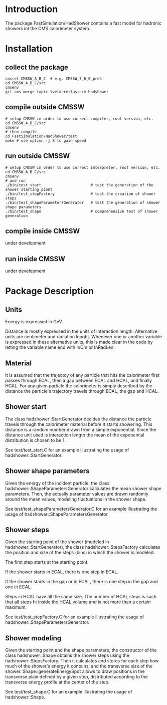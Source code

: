 # Introduction

The package FastSimulation/HadShower contains a fast model for hadronic showers int the CMS calorimeter system.


# Installation

## collect the package

```
cmsrel CMSSW_A_B_C  # e.g. CMSSW_7_6_0_pre4
cd CMSSW_A_B_C/src
cmsenv
git cms-merge-topic lveldere:fastsim-hadshower
```

## compile outside CMSSW

```
# setup CMSSW in order to use correct compiler, root version, etc.
cd CMSSW_A_B_C/src
cmsenv
# then compile
cd FastSimulation/HadShower/test
make # use option -j 8 to gain speed
```

## run outside CMSSW

```
# setup CMSSW in order to use correct interpreter, root version, etc.
cd CMSSW_A_B_C/src
cmsenv
# and run
./bin/test_start                      # test the generation of the shower starting piont
./bin/test_stepFactory                # test the creation of shower steps
./bin/test_shapeParametersGenerator   # test the generation of shower shape parameters
./bin/test_shape                      # comprehensive test of shower generation
```

## compile inside CMSSW

under development

## run inside CMSSW

under development



# Package Description

## Units

Energy is expressed in GeV.

Distance is mostly expressed in the units of interaction length.
Alternative units are centimeter and radiation lenght.
Whenever one or another variable is expressed in these alternative units,
this is made clear in the code by letting the variable name end with InCm or InRadLen.

## Material

It is assumed that the trajectoy of any particle that hits the calorimeter first passes through ECAL, 
then a gap between ECAL and HCAL, and finally HCAL.
For any given particle the calorimeter is simply described by the distance the particle's trajectory 
travels through ECAL, the gap and HCAL.

## Shower start

The class hadshower::StartGenerator decides the distance the particle travels through the calorimeter material before it starts showering.
This distance is a random number drawn from a simple exponential.
Since the distance unit used is interaction length the mean of the exponential distribution is chosen to be 1.

See test/test_start.C for an example illustrating the usage of hadshower::StartGenerator.

## Shower shape parameters

Given the energy of the incident particle, the class hadshower::ShapeParametersGenerator calculates the mean shower shape parameters.
Then, the actually parameter values are drawn randomly around the mean values,
modeling fluctuations in the shower shape.

See test/test_shapeParametersGenerator.C for an example illustrating the usage of hadshower::ShapeParametersGenerator.

## Shower steps

Given the starting point of the shower (modeled in hadshower::StartGenerator),
the class hadshower::StepsFactory calculates the position and size of the steps (bins) in which the shower is modeled.

The first step starts at the starting point.

If the shower starts in ECAL, there is one step in ECAL.

If the shower starts in the gap or in ECAL, there is one step in the gap and one in ECAL.

Steps in HCAL have all the same size.
The number of HCAL steps is such that all steps fit inside the HCAL volume and is not more than a certain maximum.

See test/test_stepFactory.C for an example illustrating the usage of hadshower::ShapeParametersGenerator.

## Shower modeling

Given the starting point and the shape parameters,
the constructor of the class hadshower::Shape obtains the shower steps using the hadshower::StepsFactory.
Then it calculates and stores for each step how much of the shower's energy it contains, and the transverse size of the shower.
Shape::generateEnergySpot allows to draw positions in the transverse plain defined by a given step,
distributed according to the transverse energy profile at the center of the step.

See test/test_shape.C for an example illustrating the usage of hadshower::Shape.
